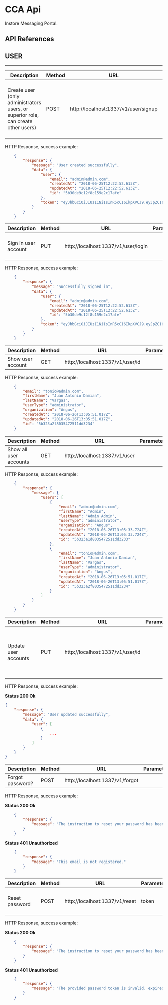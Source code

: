 # CCA Api #

Instore Messaging Portal.

## API References ##

## **USER**
___



|Description	|Method	|URL	|Parameters	|Body	|Header	|
|-------------|-------|-----|-----------|-----|-------|
|Create user (only administrators users, or superior role, can create other users)	|POST	|http://localhost:1337/v1/user/signup	|	|**email** (required), **password** (required), **confirmPassword** (required), firstName, lastName, userType, organization	|`Authorization bearer <token>`	|

HTTP Response, success example:
```json
	{
		"response": {
			"message": "User created successfully",
			"data": {
				"user": {
					"email": "admin@admin.com",
					"createdAt": "2018-06-25T12:22:52.613Z",
					"updatedAt": "2018-06-25T12:22:52.613Z",
					"id": "5b30de9c12f8c159e2c17afe"
				},
				"token": "eyJhbGciOiJIUzI1NiIsInR5cCI6IkpXVCJ9.eyJpZCI6IjViMzBkZTljMTJmOGMxNTllMmMxN2FmZSIsImlhdCI6MTUyOTkyOTM3MiwiZXhwIjoxNTI5OTQwMTcyfQ.TWE4AYVsT8zTMr5Mn-YtBGyrg4Y-IHyd5T0g05MELGQ"
			}
		}
	}
```



|Description	|Method	|URL	|Parameters	|Body	|Header	|
|-------------|-------|-----|-----------|-----|-------|
|Sign In user account	|PUT	|http://localhost:1337/v1/user/login	|	|**email** (required), **password** (required)	|	|

HTTP Response, success example:
```json
	{
		"response": {
			"message": "Successfully signed in",
			"data": {
				"user": {
					"email": "admin@admin.com",
					"createdAt": "2018-06-25T12:22:52.613Z",
					"updatedAt": "2018-06-25T12:22:52.613Z",
					"id": "5b30de9c12f8c159e2c17afe"
				},
				"token": "eyJhbGciOiJIUzI1NiIsInR5cCI6IkpXVCJ9.eyJpZCI6IjViMzBkZTljMTJmOGMxNTllMmMxN2FmZSIsImlhdCI6MTUyOTkyOTY2NSwiZXhwIjoxNTI5OTQwNDY1fQ.V2iWiAVIerebqLe2sce8kjveZRMHqPtdlVJagkJt6r4"
			}
		}
	}
```



|Description	|Method	|URL	|Parameters	|Body	|Header	|
|-------------|-------|-----|-----------|-----|-------|
|Show user account	|GET	|http://localhost:1337/v1/user/id	|	|	|	|

HTTP Response, success example:
```json
	{
		"email": "tonio@admin.com",
		"firstName": "Juan Antonio Damian",
		"lastName": "Vargas",
		"userType": "administrator",
		"organization": "Angus",
		"createdAt": "2018-06-26T13:05:51.017Z",
		"updatedAt": "2018-06-26T13:05:51.017Z",
		"id": "5b323a2f8035472511dd3234"
	}
```



|Description	|Method	|URL	|Parameters	|Body	|Header	|
|-------------|-------|-----|-----------|-----|-------|
|Show all user accounts	|GET	|http://localhost:1337/v1/user	|	|	|	|

HTTP Response, success example:
```json
	{
		"response": {
			"message": {
				"users": [
					{
						"email": "admin@admin.com",
						"firstName": "Admin",
						"lastName": "Admin Admin",
						"userType": "administrator",
						"organization": "Angus",
						"createdAt": "2018-06-26T13:05:33.724Z",
						"updatedAt": "2018-06-26T13:05:33.724Z",
						"id": "5b323a1d8035472511dd3233"
					},
					{
						"email": "tonio@admin.com",
						"firstName": "Juan Antonio Damian",
						"lastName": "Vargas",
						"userType": "administrator",
						"organization": "Angus",
						"createdAt": "2018-06-26T13:05:51.017Z",
						"updatedAt": "2018-06-26T13:05:51.017Z",
						"id": "5b323a2f8035472511dd3234"
					}
				]
			}
		}
	}
```



|Description	|Method	|URL	|Parameters	|Body	|Header	|
|-------------|-------|-----|-----------|-----|-------|
|Update user accounts	|PUT	|http://localhost:1337/v1/user/id	|	|password, confirmPassword (required if password exists), firstName, lastName, userType, organization		|`Authorization bearer <token>`	|

HTTP Response, success example: 

**Status 200 Ok**
```json
{
    "response": {
        "message": "User updated successfully",
        "data": {
            "user": [
                {
					...
                }
            ]
        }
    }
}
```



|Description	|Method	|URL	|Parameters	|Body	|Header	|
|-------------|-------|-----|-----------|-----|-------|
|Forgot password?	|POST	|http://localhost:1337/v1/forgot	|	|**email** (required)		|	|

HTTP Response, success example: 

**Status 200 Ok**
```json
	{
		"response": {
			"message": "The instruction to reset your password has been sent to your email."
		}
	}
```

**Status 401 Unauthorized**
```json
	{
		"response": {
			"message": "This email is not registered."
		}
	}
```



|Description	|Method	|URL	|Parameters	|Body	|Header	|
|-------------|-------|-----|-----------|-----|-------|
|Reset password	|POST	|http://localhost:1337/v1/reset	| token	|**password** (required), **confirmPassword** (required)		|	|

HTTP Response, success example: 

**Status 200 Ok**
```json
	{
		"response": {
			"message": "The instruction to reset your password has been sent to your email."
		}
	}
```

**Status 401 Unauthorized**
```json
	{
		"response": {
			"message": "The provided password token is invalid, expired, or has already been used."
		}
	}
```